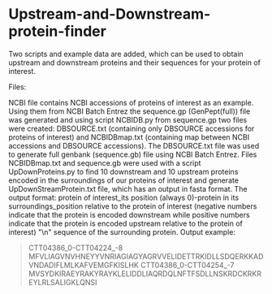 # Upstream-and-Downstream-protein-finder
Two scripts and example data are added, which can be used to obtain upstream and downstream proteins and their sequences
for your protein of interest.

Files:

NCBI file contains NCBI accessions of proteins of interest as an example. Using them from NCBI Batch Entrez the sequence.gp (GenPept(full)) file was generated and using script NCBIDB.py from sequence.gp two files were created: DBSOURCE.txt (containing only DBSOURCE accessions for proteins of interest) and NCBIDBmap.txt (containing map between NCBI accessions and DBSOURCE accessions). The DBSOURCE.txt file was used to generate full genbank (sequence.gb) file using NCBI Batch Entrez. Files NCBIDBmap.txt and sequence.gb were used with a script UpDownProteins.py to find 10 downstream and 10 upstream proteins encoded in the surroundings of our proteins of interest and generate UpDownStreamProtein.txt file, which has an output in fasta format. 
The output format: protein of interest_its position (always 0)-protein in its surroundings_position relative to the protein of interest (negative numbers indicate that the protein is encoded downstream while positive numbers indicate that the protein is encoded upstream relative to the protein of interest) "\n" sequence of the surrounding protein. 
Output example: 
>CTT04386_0-CTT04224_-8
MFVLIAGVNVHNEYYVNRIAGIAGYAGRVVELIDETTRKIDLLSDQERKKADVNDADIFLMLKAFVEMGFKISLHK
>CTT04386_0-CTT04254_-7
MVSYDKIRAEYRAKYRAYKLELIDDLIAQRDQLNFTFSDLLNSKRDCKRKREYLRLSALIGKLQNSI
